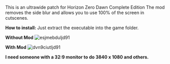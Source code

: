 This is an ultrawide patch for Horizon Zero Dawn Complete Edition
The mod removes the side blur and allows you to use 100% of the screen in cutscenes.

**How to install:**
Just extract the executable into the game folder.

**Without Mod**
![esjmebduljd91](https://github.com/Kronyx/Horizon-Zero-Dawn-Ultrawide-Fix-Mod/assets/13527331/ac5b9aa7-64dd-4c8d-9979-ea3cedd973d1)


**With Mod**
![dvn9ciutljd91](https://github.com/Kronyx/Horizon-Zero-Dawn-Ultrawide-Fix-Mod/assets/13527331/df69c5b6-81cc-4418-95a1-23f66e5806e9)

**I need someone with a 32:9 monitor to do 3840 x 1080 and others.**

